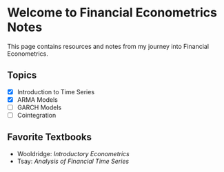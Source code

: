 # Welcome to Financial Econometrics Notes

This page contains resources and notes from my journey into Financial Econometrics.

## Topics

- [x] Introduction to Time Series
- [x] ARMA Models
- [ ] GARCH Models
- [ ] Cointegration

## Favorite Textbooks

- Wooldridge: *Introductory Econometrics*
- Tsay: *Analysis of Financial Time Series*

